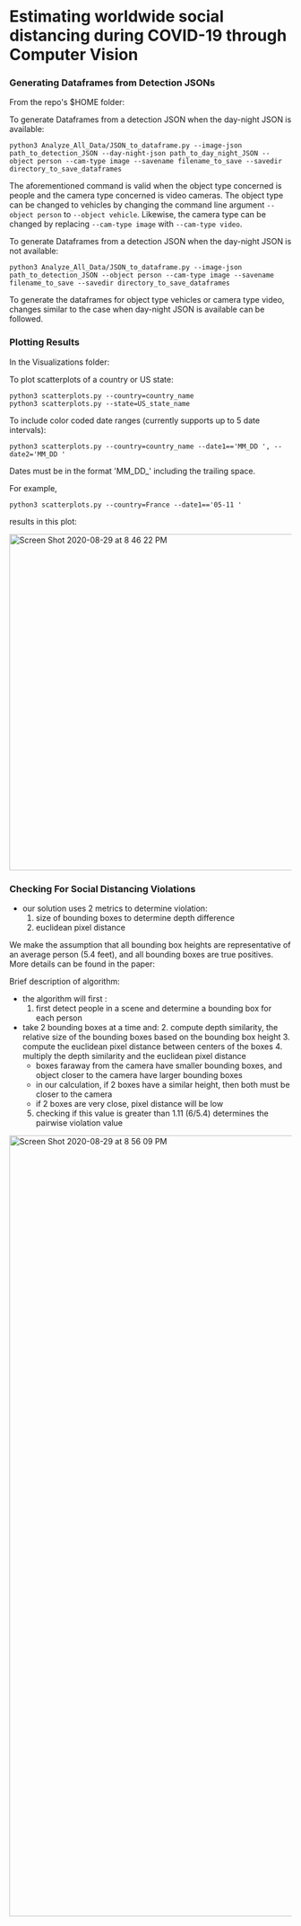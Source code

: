 # Estimating worldwide social distancing during COVID-19 through Computer Vision
### Generating Dataframes from Detection JSONs
From the repo's $HOME folder:

To generate Dataframes from a detection JSON when the day-night JSON is available:
```
python3 Analyze_All_Data/JSON_to_dataframe.py --image-json path_to_detection_JSON --day-night-json path_to_day_night_JSON --object person --cam-type image --savename filename_to_save --savedir directory_to_save_dataframes
```

The aforementioned command is valid when the object type concerned is people and the camera type concerned is video cameras. The object type can be changed to vehicles by changing the command line argument ```--object person``` to ```--object vehicle```. Likewise, the camera type can be changed by replacing ```--cam-type image``` with ```--cam-type video```.

To generate Dataframes from a detection JSON when the day-night JSON is not available:
```
python3 Analyze_All_Data/JSON_to_dataframe.py --image-json path_to_detection_JSON --object person --cam-type image --savename filename_to_save --savedir directory_to_save_dataframes
```
To generate the dataframes for object type vehicles or camera type video, changes similar to the case when day-night JSON is available can be followed.

### Plotting Results
In the Visualizations folder:

To plot scatterplots of a country or US state:

```
python3 scatterplots.py --country=country_name
python3 scatterplots.py --state=US_state_name
```

To include color coded date ranges (currently supports up to 5 date intervals):

```
python3 scatterplots.py --country=country_name --date1=='MM_DD ', --date2='MM_DD '
```

Dates must be in the format 'MM_DD_' including the trailing space. 

For example, 
```
python3 scatterplots.py --country=France --date1=='05-11 '
```

results in this plot:

<img width="599" alt="Screen Shot 2020-08-29 at 8 46 22 PM" src="https://user-images.githubusercontent.com/42527012/91648804-d40eda00-ea39-11ea-9d83-5ddd9bfba295.png">



### Checking For Social Distancing Violations

- our solution uses 2 metrics to determine violation: 
  1. size of bounding boxes to determine depth difference
  2. euclidean pixel distance 

We make the assumption that all bounding box heights are representative of an average person (5.4 feet), and all bounding boxes are true positives. More details can be found in the paper: 

Brief description of algorithm:
- the algorithm will first : 
  1. first detect people in a scene and determine a bounding box for each person 
- take 2 bounding boxes at a time and: 
  2. compute depth similarity, the relative size of the bounding boxes based on the bounding box height
  3. compute the euclidean pixel distance between centers of the boxes
  4. multiply the depth similarity and the euclidean pixel distance 
   -   boxes faraway from the camera have smaller bounding boxes, and object closer to the camera have larger bounding boxes 
   -   in our calculation, if 2 boxes have a similar height, then both must be closer to the camera
   -   if 2 boxes are very close, pixel distance will be low
  5. checking if this value is greater than 1.11 (6/5.4) determines the pairwise violation value
  
 <img width="1391" alt="Screen Shot 2020-08-29 at 8 56 09 PM" src="https://user-images.githubusercontent.com/42527012/91648818-133d2b00-ea3a-11ea-813b-b400f30c3c41.png">
